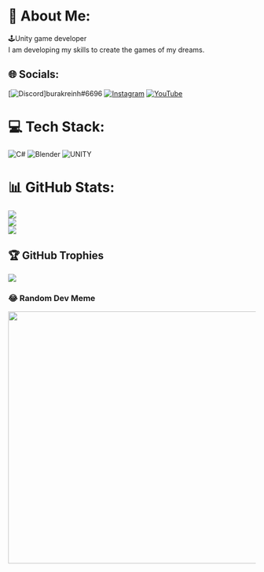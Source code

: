# 💫 About Me:
🕹️Unity game developer<br>
I am developing my skills to create the games of my dreams.


## 🌐 Socials:
[![Discord](https://img.shields.io/badge/Discord-%237289DA.svg?logo=discord&logoColor=white)]burakreinh#6696 [![Instagram](https://img.shields.io/badge/Instagram-%23E4405F.svg?logo=Instagram&logoColor=white)](https://instagram.com/burakreinh) [![YouTube](https://img.shields.io/badge/YouTube-%23FF0000.svg?logo=YouTube&logoColor=white)](https://youtube.com/@aeterponis) 

# 💻 Tech Stack:
![C#](https://img.shields.io/badge/c%23-%23239120.svg?style=for-the-badge&logo=c-sharp&logoColor=white) ![Blender](https://img.shields.io/badge/blender-%23F5792A.svg?style=for-the-badge&logo=blender&logoColor=white) ![UNITY](https://img.shields.io/badge/Unity-%2320232a.svg?style=for-the-badge&logo=unity&logoColor=white)
# 📊 GitHub Stats:
![](https://github-readme-stats.vercel.app/api?username=reinhpash&theme=dark&hide_border=false&include_all_commits=true&count_private=true)<br/>
![](https://github-readme-streak-stats.herokuapp.com/?user=reinhpash&theme=dark&hide_border=false)<br/>
![](https://github-readme-stats.vercel.app/api/top-langs/?username=reinhpash&theme=dark&hide_border=false&include_all_commits=true&count_private=true&layout=compact)

## 🏆 GitHub Trophies
![](https://github-profile-trophy.vercel.app/?username=reinhpash&theme=radical&no-frame=false&no-bg=true&margin-w=4)

### 😂 Random Dev Meme
<img src="https://rm.up.railway.app/" width="512px"/>

